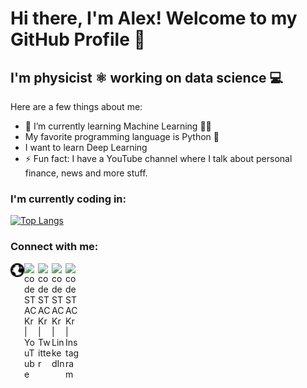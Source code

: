 # Hi there, I'm Alex! Welcome to my GitHub Profile 👋
## I'm physicist ⚛️ working on data science 💻
Here are a few things about me:
- 🔭 I’m currently learning Machine Learning 👨‍💻
- My favorite programming language is Python 🐍
- I want to learn Deep Learning
- ⚡ Fun fact: I have a YouTube channel where I talk about personal finance, news and more stuff.


### I'm currently coding in:
[![Top Langs](https://github-readme-stats.vercel.app/api/top-langs/?username=alexwems1&layout=compact)](https://github.com/anuraghazra/github-readme-stats)


### Connect with me:

[<img align="left" alt="codeSTACKr.com" width="22px" src="https://raw.githubusercontent.com/iconic/open-iconic/master/svg/globe.svg" />][website]
[<img align="left" alt="codeSTACKr | YouTube" width="22px" src="https://cdn.jsdelivr.net/npm/simple-icons@v3/icons/youtube.svg" />][youtube]
[<img align="left" alt="codeSTACKr | Twitter" width="22px" src="https://cdn.jsdelivr.net/npm/simple-icons@v3/icons/twitter.svg" />][twitter]
[<img align="left" alt="codeSTACKr | LinkedIn" width="22px" src="https://cdn.jsdelivr.net/npm/simple-icons@v3/icons/linkedin.svg" />][linkedin]
[<img align="left" alt="codeSTACKr | Instagram" width="22px" src="https://cdn.jsdelivr.net/npm/simple-icons@v3/icons/instagram.svg" />][instagram]

[website]: https://www.datascienceportfol.io/alexwems1
[twitter]: https://twitter.com/alex_wems1
[instagram]: https://www.instagram.com/alexwems1/
[linkedin]: https://www.linkedin.com/in/alejandro-sol%C3%ADs-pacheco-339b211a9/
[youtube]: https://www.youtube.com/channel/UCQvCa6XnAWsVA4xctbMkGIw




